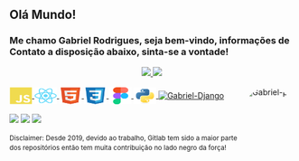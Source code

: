 ## Olá Mundo! 
### Me chamo Gabriel Rodrigues, seja bem-vindo, informações de Contato a disposição abaixo, sinta-se a vontade!

<div align="center">
  <a href="https://github.com/gabrielucido">
  <img height="180em" src="https://github-readme-stats.vercel.app/api?username=gabrielucido&show_icons=true&theme=dracula&include_all_commits=true&count_private=true"/>
  <img height="180em" src="https://github-readme-stats.vercel.app/api/top-langs/?username=gabrielucido&layout=compact&langs_count=7&theme=dracula"/>
</div>

<div style="display: inline_block"><br>
  <img align="center" alt="Gabriel-Js" height="30" width="40" src="https://raw.githubusercontent.com/devicons/devicon/master/icons/javascript/javascript-plain.svg">
  <img align="center" alt="Gabriel-React" height="30" width="40" src="https://raw.githubusercontent.com/devicons/devicon/master/icons/react/react-original.svg">
  <img align="center" alt="Gabriel-HTML" height="30" width="40" src="https://raw.githubusercontent.com/devicons/devicon/master/icons/html5/html5-original.svg">
  <img align="center" alt="Gabriel-CSS" height="30" width="40" src="https://raw.githubusercontent.com/devicons/devicon/master/icons/css3/css3-original.svg">
  <img align="center" alt="Gabriel-Figma" height="30" width="40" src="https://raw.githubusercontent.com/devicons/devicon/2ae2a900d2f041da66e950e4d48052658d850630/icons/figma/figma-original.svg">
  <img align="center" alt="Gabriel-Python" height="30" width="40" src="https://raw.githubusercontent.com/devicons/devicon/master/icons/python/python-original.svg">
  <img align="center" alt="Gabriel-Django" height="30" width="30" src="https://seeklogo.com/images/D/django-logo-4C5ECF7036-seeklogo.com.png">
  <img align="right" alt="Gabriel-pic" height="150" style="border-radius:50px;" src="https://i.imgur.com/Q3sQcXn.png">
</div>

<br>

<div> 
  <a href="https://instagram.com/gabriel.rodrigues.0501" target="_blank"><img src="https://img.shields.io/badge/-Instagram-%23E4405F?style=for-the-badge&logo=instagram&logoColor=white" target="_blank"></a>
  <a href = "mailto:gabriel.rodrigues.0501@gmail.com"><img src="https://img.shields.io/badge/-Gmail-%23333?style=for-the-badge&logo=gmail&logoColor=white" target="_blank"></a>
  <a href="https://www.linkedin.com/in/gabriel-rodrigues-ribeiro-0634ba184" target="_blank"><img src="https://img.shields.io/badge/-LinkedIn-%230077B5?style=for-the-badge&logo=linkedin&logoColor=white" target="_blank"></a> 
 
  <small>Disclaimer: Desde 2019, devido ao trabalho, Gitlab tem sido a maior parte dos repositórios então tem muita contribuição no lado negro da força!</small>

</div>
